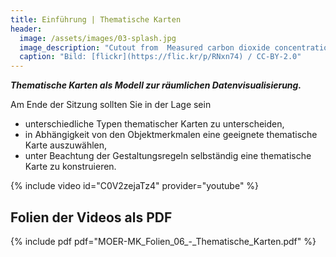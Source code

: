 ```yaml
---
title: Einführung | Thematische Karten
header:
  image: /assets/images/03-splash.jpg
  image_description: "Cutout from  Measured carbon dioxide concentrations in Vancouver"
  caption: "Bild: [flickr](https://flic.kr/p/RNxn74) / CC-BY-2.0"
---
```


***Thematische Karten als Modell zur räumlichen Datenvisualisierung.***
<!--more-->

Am Ende der Sitzung sollten Sie in der Lage sein

  * unterschiedliche Typen thematischer Karten zu unterscheiden,
  * in Abhängigkeit von den Objektmerkmalen eine geeignete thematische Karte auszuwählen,
  * unter Beachtung der Gestaltungsregeln selbständig eine thematische Karte zu konstruieren.

{% include video id="C0V2zejaTz4" provider="youtube" %}

## Folien der Videos als PDF
{% include pdf pdf="MOER-MK_Folien_06_-_Thematische_Karten.pdf" %}
